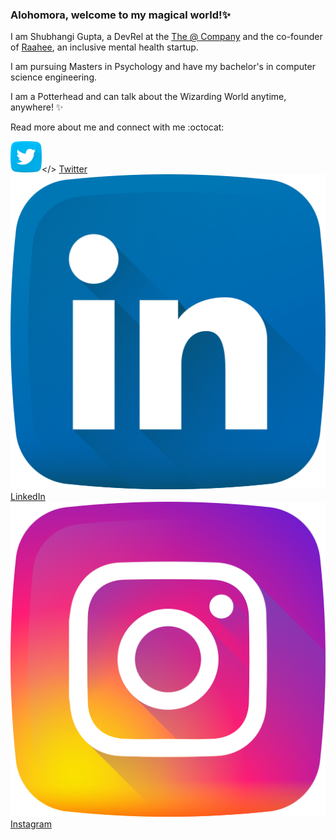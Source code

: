 ### Alohomora, welcome to my magical world!✨

I am Shubhangi Gupta, a DevRel at the [The @ Company](http://atsign.com/) and the co-founder of [Raahee](https://raahee.in/), an inclusive mental health startup.

I am pursuing Masters in Psychology and have my bachelor's in computer science engineering. 

I am a Potterhead and can talk about the Wizarding World anytime, anywhere! ✨

Read more about me and connect with me :octocat:

<img src="https://github.com/Shubhangi0304/images/blob/main/1409937.png" width="50"/></> [Twitter](https://twitter.com/knowShubhangi) 
![LinkedIn](https://github.com/Shubhangi0304/images/blob/main/1409945.png) [LinkedIn](https://www.linkedin.com/in/knowShubhangi/)
![Instagram](https://github.com/Shubhangi0304/images/blob/main/1409946.png) [Instagram](https://www.instagram.com/knowshubhangi/)





<!--
**Shubhangi0304/Shubhangi0304** is a ✨ _special_ ✨ repository because its `README.md` (this file) appears on your GitHub profile.

Here are some ideas to get you started:

- 🔭 I’m currently working on ...
- 🌱 I’m currently learning ...
- 👯 I’m looking to collaborate on ...
- 🤔 I’m looking for help with ...
- 💬 Ask me about ...
- 📫 How to reach me: ...
- 😄 Pronouns: ...
- ⚡ Fun fact: ...
-->
